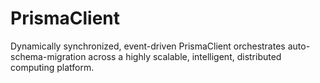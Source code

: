 # PrismaClient
Dynamically synchronized, event-driven PrismaClient orchestrates auto-schema-migration across a highly scalable, intelligent, distributed computing platform.
